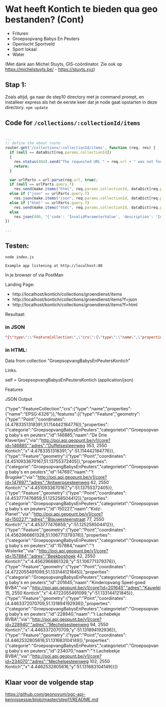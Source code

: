 # Wat heeft Kontich te bieden qua geo bestanden? (Cont)

- Frituren
- Groepsopvang Babys En Peuters 
- Openlucht Sportveld 
- Sport lokaal 
- Water

(Met dank aan Michel Stuyts, GIS-coördinator. Zie ook op https://michelstuyts.be/ - https://stuyts.xyz)

## Stap 1:
Zoals altijd, ga naar de step10 directory met je command prompt, en installeer express als het de eerste keer dat je node gaat opstarten in deze directory. `npm update`

## Code for `/collections/:collectionId/items`

```javascript

...
// define the about route
router.get('/collections/:collectionId/items', function (req, res) {
  if (null == dataDict[req.params.collectionId])
  {
    res.status(404).send("The requested URL " + req.url + " was not found on this server");
    return;
  }

  var urlParts = url.parse(req.url, true);
  if (null == urlParts.query.f) 
    res.send(make.items("html", req.params.collectionId, dataDict[req.params.collectionId]));
  else if ("json" == urlParts.query.f) 
    res.json(make.items("json", req.params.collectionId, dataDict[req.params.collectionId]));
  else if ("html" == urlParts.query.f)
    res.send(make.items("html", req.params.collectionId, dataDict[req.params.collectionId]));
  else
    res.json(400, "{'code': 'InvalidParameterValue', 'description': 'Invalid format'}") 
})

...

```

## Testen:
```
node index.js
```

`Example app listening at http://localhost:80`

In je browser of via PostMan

Landing Page:
- http://localhost/kontich/collections/groendienst/items
- http://localhost/kontich/collections/groendienst/items?f=json
- http://localhost/kontich/collections/groendienst/items?f=html

Resultaat:

### in JSON
```json
"{\"type\":\"FeatureCollection\",\"crs\":{\"type\":\"name\",\"properties\":{\"name\":\"EPSG:4326\"}},\"features\":[{\"type\":\"Feature\",\"geometry\":{\"type\":\"Point\",\"coordinates\":[4.4783351318391,51.114442184776]},\"properties\":{\"categorie\":\"GroepsopvangBabysEnPeuters\",\"categorietxt\":\"Groepsopvang baby's en peuters\",\"id\":146885,\"naam\":\"De Drie Klavertjes\",\"via\":\"http://poi.api.geopunt.be/v1/core?id=146885\",\"adres\":\"Duffelsesteenweg 353, 2550 Kontich\",\"x\":4.4783351318391,\"y\":51.114442184776}},{\"type\":\"Feature\",\"geometry\":{\"type\":\"Point\",\"coordinates\":[4.4510933670167,51.13755372405]},\"properties\":{\"categorie\":\"GroepsopvangBabysEnPeuters\",\"categorietxt\":\"Groepsopvang baby's en peuters\",\"id\":147697,\"naam\":\"'t Brugske\",\"via\":\"http://poi.api.geopunt.be/v1/core?id=147697\",\"adres\":\"Antwerpsesteenweg 62, 2550 Kontich\",\"x\":4.4510933670167,\"y\":51.13755372405}},{\"type\":\"Feature\",\"geometry\":{\"type\":\"Point\",\"coordinates\":[4.453777476859,51.125258504412]},\"properties\":{\"categorie\":\"GroepsopvangBabysEnPeuters\",\"categorietxt\":\"Groepsopvang baby's en peuters\",\"id\":150227,\"naam\":\"Kidz-Planet\",\"via\":\"http://poi.api.geopunt.be/v1/core?id=150227\",\"adres\":\"Blauwesteenstraat 77, 2550 Kontich\",\"x\":4.453777476859,\"y\":51.125258504412}},{\"type\":\"Feature\",\"geometry\":{\"type\":\"Point\",\"coordinates\":[4.4562966861328,51.106771379376]},\"properties\":{\"categorie\":\"GroepsopvangBabysEnPeuters\",\"categorietxt\":\"Groepsopvang baby's en peuters\",\"id\":157884,\"naam\":\"'t Wisterke\",\"via\":\"http://poi.api.geopunt.be/v1/core?id=157884\",\"adres\":\"Beekboshoek 42, 2550 Kontich\",\"x\":4.4562966861328,\"y\":51.106771379376}},{\"type\":\"Feature\",\"geometry\":{\"type\":\"Point\",\"coordinates\":[4.4722055491099,51.133144121845]},\"properties\":{\"categorie\":\"GroepsopvangBabysEnPeuters\",\"categorietxt\":\"Groepsopvang baby's en peuters\",\"id\":201645,\"naam\":\"Kinderopvang Speel-goed BVBA\",\"via\":\"http://poi.api.geopunt.be/v1/core?id=201645\",\"adres\":\"Kauwlei 15, 2550 Kontich\",\"x\":4.4722055491099,\"y\":51.133144121845}},{\"type\":\"Feature\",\"geometry\":{\"type\":\"Point\",\"coordinates\":[4.4463372070709,51.131894192936]},\"properties\":{\"categorie\":\"GroepsopvangBabysEnPeuters\",\"categorietxt\":\"Groepsopvang baby's en peuters\",\"id\":228940,\"naam\":\"'t Lachebekje BVBA\",\"via\":\"http://poi.api.geopunt.be/v1/core?id=228940\",\"adres\":\"Mechelsesteenweg 94, 2550 Kontich\",\"x\":4.4463372070709,\"y\":51.131894192936}},{\"type\":\"Feature\",\"geometry\":{\"type\":\"Point\",\"coordinates\":[4.4462532805616,51.131683104149]},\"properties\":{\"categorie\":\"GroepsopvangBabysEnPeuters\",\"categorietxt\":\"Groepsopvang baby's en peuters\",\"id\":234070,\"naam\":\"'t Lachebekje BVBA\",\"via\":\"http://poi.api.geopunt.be/v1/core?id=234070\",\"adres\":\"Mechelsesteenweg 102, 2550 Kontich\",\"x\":4.4462532805616,\"y\":51.131683104149}}]}"
```

### in HTML:

Data from collection "GroepsopvangBabysEnPeutersKontich"

Links.

self = GroepsopvangBabysEnPeutersKontich (application/json)

Features

JSON Output

{"type":"FeatureCollection","crs":{"type":"name","properties":{"name":"EPSG:4326"}},"features":[{"type":"Feature","geometry":{"type":"Point","coordinates":[4.4783351318391,51.114442184776]},"properties":{"categorie":"GroepsopvangBabysEnPeuters","categorietxt":"Groepsopvang baby's en peuters","id":146885,"naam":"De Drie Klavertjes","via":"http://poi.api.geopunt.be/v1/core?id=146885","adres":"Duffelsesteenweg 353, 2550 Kontich","x":4.4783351318391,"y":51.114442184776}},{"type":"Feature","geometry":{"type":"Point","coordinates":[4.4510933670167,51.13755372405]},"properties":{"categorie":"GroepsopvangBabysEnPeuters","categorietxt":"Groepsopvang baby's en peuters","id":147697,"naam":"'t Brugske","via":"http://poi.api.geopunt.be/v1/core?id=147697","adres":"Antwerpsesteenweg 62, 2550 Kontich","x":4.4510933670167,"y":51.13755372405}},{"type":"Feature","geometry":{"type":"Point","coordinates":[4.453777476859,51.125258504412]},"properties":{"categorie":"GroepsopvangBabysEnPeuters","categorietxt":"Groepsopvang baby's en peuters","id":150227,"naam":"Kidz-Planet","via":"http://poi.api.geopunt.be/v1/core?id=150227","adres":"Blauwesteenstraat 77, 2550 Kontich","x":4.453777476859,"y":51.125258504412}},{"type":"Feature","geometry":{"type":"Point","coordinates":[4.4562966861328,51.106771379376]},"properties":{"categorie":"GroepsopvangBabysEnPeuters","categorietxt":"Groepsopvang baby's en peuters","id":157884,"naam":"'t Wisterke","via":"http://poi.api.geopunt.be/v1/core?id=157884","adres":"Beekboshoek 42, 2550 Kontich","x":4.4562966861328,"y":51.106771379376}},{"type":"Feature","geometry":{"type":"Point","coordinates":[4.4722055491099,51.133144121845]},"properties":{"categorie":"GroepsopvangBabysEnPeuters","categorietxt":"Groepsopvang baby's en peuters","id":201645,"naam":"Kinderopvang Speel-goed BVBA","via":"http://poi.api.geopunt.be/v1/core?id=201645","adres":"Kauwlei 15, 2550 Kontich","x":4.4722055491099,"y":51.133144121845}},{"type":"Feature","geometry":{"type":"Point","coordinates":[4.4463372070709,51.131894192936]},"properties":{"categorie":"GroepsopvangBabysEnPeuters","categorietxt":"Groepsopvang baby's en peuters","id":228940,"naam":"'t Lachebekje BVBA","via":"http://poi.api.geopunt.be/v1/core?id=228940","adres":"Mechelsesteenweg 94, 2550 Kontich","x":4.4463372070709,"y":51.131894192936}},{"type":"Feature","geometry":{"type":"Point","coordinates":[4.4462532805616,51.131683104149]},"properties":{"categorie":"GroepsopvangBabysEnPeuters","categorietxt":"Groepsopvang baby's en peuters","id":234070,"naam":"'t Lachebekje BVBA","via":"http://poi.api.geopunt.be/v1/core?id=234070","adres":"Mechelsesteenweg 102, 2550 Kontich","x":4.4462532805616,"y":51.131683104149}}]}


## Klaar voor de volgende stap
https://github.com/geonovum/ogc-api-kennissessie/blob/master/step11/README.md

